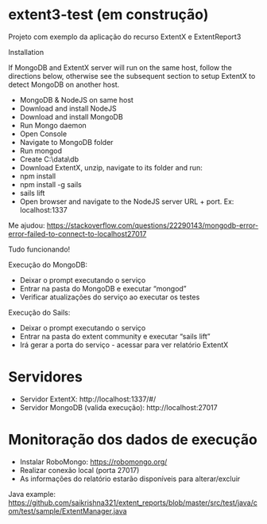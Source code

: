 # extent3-test (em construção)
Projeto com exemplo da aplicação do recurso ExtentX e ExtentReport3


Installation

If MongoDB and ExtentX server will run on the same host, follow the directions below, otherwise see the subsequent section to setup ExtentX to detect MongoDB on another host.

  - MongoDB & NodeJS on same host
  - Download and install NodeJS
  - Download and install MongoDB
  - Run Mongo daemon
  - Open Console
  - Navigate to MongoDB folder
  - Run mongod
  - Create C:\data\db
  - Download ExtentX, unzip, navigate to its folder and run:
  - npm install
  - npm install -g sails
  - sails lift
  - Open browser and navigate to the NodeJS server URL + port. Ex: localhost:1337

Me ajudou: https://stackoverflow.com/questions/22290143/mongodb-error-error-failed-to-connect-to-localhost27017

Tudo funcionando! 

Execução do MongoDB: 
  - Deixar o prompt executando o serviço
  - Entrar na pasta do MongoDB e executar “mongod” 
  - Verificar atualizações do serviço ao executar os testes

Execução do Sails: 
   - Deixar o prompt executando o serviço
   - Entrar na pasta do extent community e executar “sails lift”
   - Irá gerar a porta do serviço - acessar para ver relatório ExtentX

# Servidores 
   - Servidor ExtentX: http://localhost:1337/#/
   - Servidor MongoDB (valida execução): http://localhost:27017
   
# Monitoração dos dados de execução
   - Instalar RoboMongo: https://robomongo.org/
   - Realizar conexão local (porta 27017)
   - As informações do relatório estarão disponíveis para alterar/excluir



Java example: https://github.com/saikrishna321/extent_reports/blob/master/src/test/java/com/test/sample/ExtentManager.java
